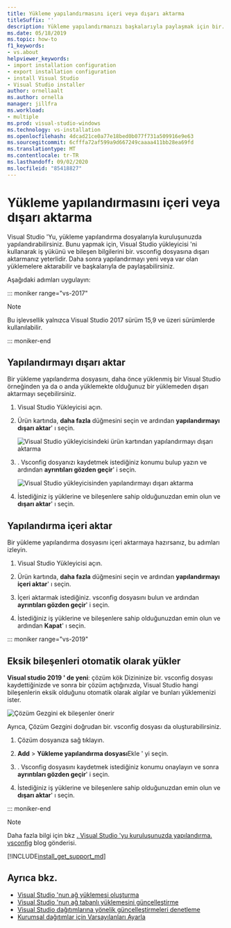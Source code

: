 ```yaml
---
title: Yükleme yapılandırmasını içeri veya dışarı aktarma
titleSuffix: ''
description: Yükleme yapılandırmanızı başkalarıyla paylaşmak için bir. vsconfig dosyasına aktarmayı ve kopyalamak için nasıl içeri aktarılacağını öğrenin.
ms.date: 05/18/2019
ms.topic: how-to
f1_keywords:
- vs.about
helpviewer_keywords:
- import installation configuration
- export installation configuration
- install Visual Studio
- Visual Studio installer
author: ornellaalt
ms.author: ornella
manager: jillfra
ms.workload:
- multiple
ms.prod: visual-studio-windows
ms.technology: vs-installation
ms.openlocfilehash: 4dcad21ce0a77e18bed0b077f731a509916e9e63
ms.sourcegitcommit: 6cfffa72af599a9d667249caaaa411bb28ea69fd
ms.translationtype: MT
ms.contentlocale: tr-TR
ms.lasthandoff: 09/02/2020
ms.locfileid: "85418827"
---
```

# <a name="import-or-export-installation-configurations"></a>Yükleme yapılandırmasını içeri veya dışarı aktarma

Visual Studio 'Yu, yükleme yapılandırma dosyalarıyla kuruluşunuzda yapılandırabilirsiniz. Bunu yapmak için, Visual Studio yükleyicisi 'ni kullanarak iş yükünü ve bileşen bilgilerini bir. vsconfig dosyasına dışarı aktarmanız yeterlidir. Daha sonra yapılandırmayı yeni veya var olan yüklemelere aktarabilir ve başkalarıyla de paylaşabilirsiniz.

Aşağıdaki adımları uygulayın:

::: moniker range="vs-2017"

> [!NOTE]
> Bu işlevsellik yalnızca Visual Studio 2017 sürüm 15,9 ve üzeri sürümlerde kullanılabilir.

::: moniker-end

## <a name="export-a-configuration"></a>Yapılandırmayı dışarı aktar

Bir yükleme yapılandırma dosyasını, daha önce yüklenmiş bir Visual Studio örneğinden ya da o anda yüklemekte olduğunuz bir yüklemeden dışarı aktarmayı seçebilirsiniz.

1. Visual Studio Yükleyicisi açın.

1. Ürün kartında, **daha fazla** düğmesini seçin ve ardından **yapılandırmayı dışarı aktar**' ı seçin.

   ![Visual Studio yükleyicisindeki ürün kartından yapılandırmayı dışarı aktarma](../install/media/vs-2019/vs-installer-export-config.png)

1. . Vsconfig dosyanızı kaydetmek istediğiniz konumu bulup yazın ve ardından **ayrıntıları gözden geçir**' i seçin.

   ![Visual Studio yükleyicisinden yapılandırmayı dışarı aktarma](../install/media/vs-2019/export-configuration-confirmation.png)

1. İstediğiniz iş yüklerine ve bileşenlere sahip olduğunuzdan emin olun ve **dışarı aktar**' ı seçin.

## <a name="import-a-configuration"></a>Yapılandırma içeri aktar

Bir yükleme yapılandırma dosyasını içeri aktarmaya hazırsanız, bu adımları izleyin.

1. Visual Studio Yükleyicisi açın.

1. Ürün kartında, **daha fazla** düğmesini seçin ve ardından **yapılandırmayı içeri aktar**' ı seçin.

1. İçeri aktarmak istediğiniz. vsconfig dosyasını bulun ve ardından **ayrıntıları gözden geçir**' i seçin.

1. İstediğiniz iş yüklerine ve bileşenlere sahip olduğunuzdan emin olun ve ardından **Kapat**' ı seçin.

::: moniker range="vs-2019"

## <a name="automatically-install-missing-components"></a>Eksik bileşenleri otomatik olarak yükler

**Visual studio 2019 ' de yeni**: çözüm kök Dizininize bir. vsconfig dosyası kaydettiğinizde ve sonra bir çözüm açtığınızda, Visual Studio hangi bileşenlerin eksik olduğunu otomatik olarak algılar ve bunları yüklemenizi ister.

![Çözüm Gezgini ek bileşenler önerir](../install/media/vs-2019/solution-explorer-config-file.png)

Ayrıca, Çözüm Gezgini doğrudan bir. vsconfig dosyası da oluşturabilirsiniz.

1. Çözüm dosyanıza sağ tıklayın.

1. **Add** > **Yükleme yapılandırma dosyası**Ekle ' yi seçin.

1. . Vsconfig dosyasını kaydetmek istediğiniz konumu onaylayın ve sonra **ayrıntıları gözden geçir**' i seçin.

1. İstediğiniz iş yüklerine ve bileşenlere sahip olduğunuzdan emin olun ve **dışarı aktar**' ı seçin.

::: moniker-end

> [!NOTE]
> Daha fazla bilgi için bkz [. Visual Studio 'yu kuruluşunuzda yapılandırma. vsconfig](https://devblogs.microsoft.com/setup/configure-visual-studio-across-your-organization-with-vsconfig/) blog gönderisi.

[!INCLUDE[install_get_support_md](includes/install_get_support_md.md)]

## <a name="see-also"></a>Ayrıca bkz.

* [Visual Studio 'nun ağ yüklemesi oluşturma](create-a-network-installation-of-visual-studio.md)
* [Visual Studio 'nun ağ tabanlı yüklemesini güncelleştirme](update-a-network-installation-of-visual-studio.md)
* [Visual Studio dağıtımlarına yönelik güncelleştirmeleri denetleme](controlling-updates-to-visual-studio-deployments.md)
* [Kurumsal dağıtımlar için Varsayılanları Ayarla](set-defaults-for-enterprise-deployments.md)

